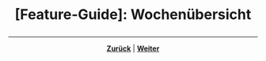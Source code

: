 # <p align="center">[Feature-Guide]: Wochenübersicht</p>

<!-- Erklärung zu / Anwendung von:

 Wochenübersicht | Schließen | Text von KI verbessern lassen | Datei erstellen / Ordner öffnen 
 
 -> Zusammenhang mit anderen Komponenten/Features erklären
 -> ggf. Callback zum Basis-Ordner 
 
 HINWEIS: Komponente doppelt sich in der App -->

 ---

 <p align="center"><a href="/docs/04-tools/05-launchpad/02-features/06-aktivitaeten/README.md"><strong>Zurück</strong></a> | <a href="/docs/04-tools/05-launchpad/02-features/08-watchdog/README.md"><strong>Weiter</strong></a></p>